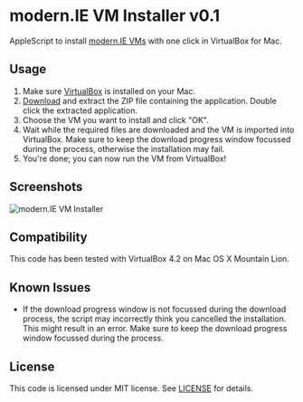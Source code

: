modern.IE VM Installer v0.1
===========================

AppleScript to install [modern.IE VMs](http://www.modern.ie/virtualization-tools) with one click in VirtualBox for Mac.

Usage
-----

1. Make sure [VirtualBox](https://www.virtualbox.org) is installed on your Mac.
2. [Download](https://github.com/jhogervorst/modern.IE-VM-Installer/releases/download/v0.1/modern.IE.VM.Installer.app.zip) and extract the ZIP file containing the application. Double click the extracted application.
3. Choose the VM you want to install and click "OK".
4. Wait while the required files are downloaded and the VM is imported into VirtualBox. Make sure to keep the download progress window focussed during the process, otherwise the installation may fail.
5. You're done; you can now run the VM from VirtualBox!

Screenshots
-----------

![modern.IE VM Installer](http://cl.ly/image/2Z2d1O0R0L0z/modern.IE-VM-Installer.png)

Compatibility
-------------

This code has been tested with VirtualBox 4.2 on Mac OS X Mountain Lion.

Known Issues
------------

* If the download progress window is not focussed during the download process, the script may incorrectly think you cancelled the installation. This might result in an error. Make sure to keep the download progress window focussed during the process.

License
-------

This code is licensed under MIT license. See [LICENSE](LICENSE) for details.